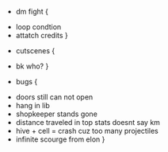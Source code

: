* dm fight {
 + loop condtion
 + attatch credits
}

* cutscenes {
 + bk who?
}

* bugs {
 + doors still can not open
 + hang in lib
 + shopkeeper stands gone
 + distance traveled in top stats doesnt say km
 + hive + cell = crash cuz too many projectiles
 + infinite scourge from elon
}
